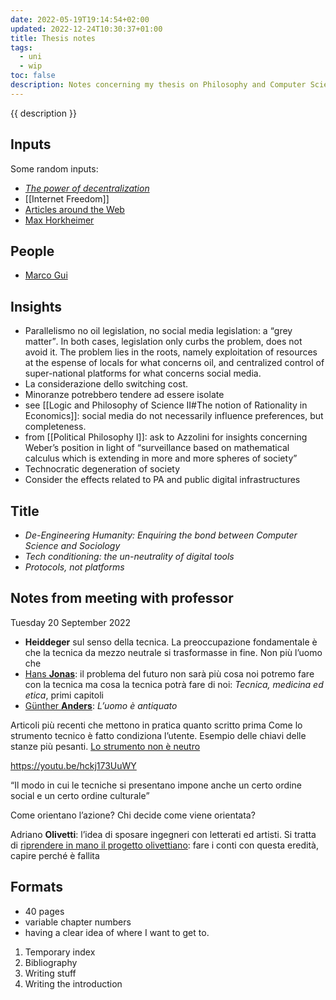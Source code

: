 ```yaml
---
date: 2022-05-19T19:14:54+02:00
updated: 2022-12-24T10:30:37+01:00
title: Thesis notes
tags:
  - uni
  - wip
toc: false
description: Notes concerning my thesis on Philosophy and Computer Sciences
---
```

{{ description }}

## Inputs

Some random inputs:

- <cite>[The power of decentralization](/the-power-of-decentralization 'The power of decentralization - tommi.space')</cite>
- [[Internet Freedom]]
- [Articles around the Web](https://inputs.tommi.space/tag/list/thesis 'Entries tagged `thesis` in Tommi’s inputs')
- [Max Horkheimer](https://en.wikipedia.org/wiki/Max_Horkheimer)

## People

- [Marco Gui](https://www.unimib.it/marco-gui 'Prof. Marco Gui - Università Milano Bicocca')

## Insights

- Parallelismo no oil legislation, no social media legislation: a <q>grey matter</q>. In both cases, legislation only curbs the problem, does not avoid it. The problem lies in the roots, namely exploitation of resources at the espense of locals for what concerns oil, and centralized control of super-national platforms for what concerns social media.
- La considerazione dello switching cost.
- Minoranze potrebbero tendere ad essere isolate
- see [[Logic and Philosophy of Science II#The notion of Rationality in Economics]]: social media do not necessarily influence preferences, but completeness.
- from [[Political Philosophy I]]: ask to Azzolini for insights concerning Weber’s position in light of <q>surveillance based on mathematical calculus which is extending in more and more spheres of society</q>
- Technocratic degeneration of society
- Consider the effects related to PA and public digital infrastructures

## Title

- <cite>De-Engineering Humanity: Enquiring the bond between Computer Science and Sociology</cite>
- <cite>Tech conditioning: the un-neutrality of digital tools</cite>
- <cite>Protocols, not platforms</cite>

## Notes from meeting with professor

<p class='date'><time datetime='2022-09-20T09:49:02+02:00'>Tuesday 20 September 2022</time></p>

- **Heiddeger** sul senso della tecnica. La preoccupazione fondamentale è che la tecnica da mezzo neutrale si trasformasse in fine. Non più l’uomo che 
- [Hans **Jonas**](https://en.wikipedia.org/wiki/Hans_Jonas): il problema del futuro non sarà più cosa noi potremo fare con la tecnica ma cosa la tecnica potrà fare di noi: <cite>Tecnica, medicina ed etica</cite>, primi capitoli
- [Günther **Anders**](https://en.wikipedia.org/wiki/G%C3%BCnther_Anders): <cite>L’uomo è antiquato</cite>

Articoli più recenti che mettono in pratica quanto scritto prima
Come lo strumento tecnico è fatto condiziona l’utente. Esempio delle chiavi delle stanze più pesanti. <u>Lo strumento non è neutro</u>

https://youtu.be/hckj173UuWY

<q>Il modo in cui le tecniche si presentano impone anche un certo ordine social e un certo ordine culturale</q>

Come orientano l’azione? Chi decide come viene orientata?


Adriano **Olivetti**: l’idea di sposare ingegneri con letterati ed artisti. Si tratta di <u>riprendere in mano il progetto olivettiano</u>: fare i conti con questa eredità, capire perché è fallita 

## Formats

- 40 pages
- variable chapter numbers
- having a clear idea of where I want to get to.

1. Temporary index
2. Bibliography
3. Writing stuff
4. Writing the introduction